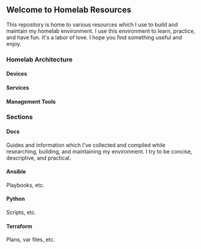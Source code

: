 ## Welcome to Homelab Resources
This repository is home to various resources which I use to build and maintain
my homelab environment. I use this environment to learn, practice, and have fun.
It's a labor of love. I hope you find something useful and enjoy.

### Homelab Architecture
#### Devices

#### Services

#### Management Tools

### Sections
#### Docs
Guides and information which I've collected and compiled while researching,
building, and maintaining my environment. I try to be concise, descriptive,
and practical.

#### Ansible
Playbooks, etc. 

#### Python
Scripts, etc.

#### Terraform
Plans, var files, etc.
